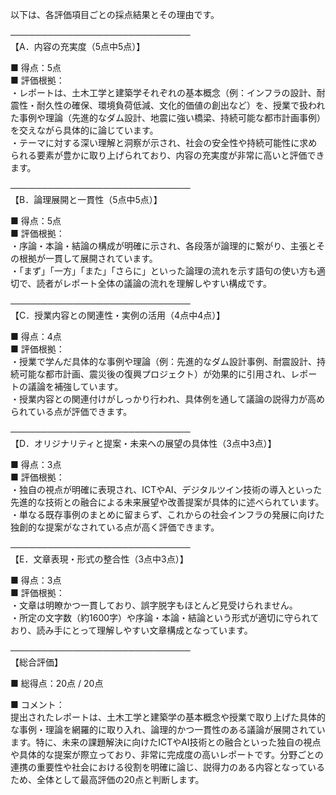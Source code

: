 以下は、各評価項目ごとの採点結果とその理由です。

─────────────────────────────  
【A．内容の充実度（5点中5点）】

■ 得点：5点  
■ 評価根拠：  
・レポートは、土木工学と建築学それぞれの基本概念（例：インフラの設計、耐震性・耐久性の確保、環境負荷低減、文化的価値の創出など）を、授業で扱われた事例や理論（先進的なダム設計、地震に強い橋梁、持続可能な都市計画事例）を交えながら具体的に論じています。  
・テーマに対する深い理解と洞察が示され、社会の安全性や持続可能性に求められる要素が豊かに取り上げられており、内容の充実度が非常に高いと評価できます。

─────────────────────────────  
【B．論理展開と一貫性（5点中5点）】

■ 得点：5点  
■ 評価根拠：  
・序論・本論・結論の構成が明確に示され、各段落が論理的に繋がり、主張とその根拠が一貫して展開されています。  
・「まず」「一方」「また」「さらに」といった論理の流れを示す語句の使い方も適切で、読者がレポート全体の議論の流れを理解しやすい構成です。

─────────────────────────────  
【C．授業内容との関連性・実例の活用（4点中4点）】

■ 得点：4点  
■ 評価根拠：  
・授業で学んだ具体的な事例や理論（例：先進的なダム設計事例、耐震設計、持続可能な都市計画、震災後の復興プロジェクト）が効果的に引用され、レポートの議論を補強しています。  
・授業内容との関連付けがしっかり行われ、具体例を通して議論の説得力が高められている点が評価できます。

─────────────────────────────  
【D．オリジナリティと提案・未来への展望の具体性（3点中3点）】

■ 得点：3点  
■ 評価根拠：  
・独自の視点が明確に表現され、ICTやAI、デジタルツイン技術の導入といった先進的な技術との融合による未来展望や改善提案が具体的に述べられています。  
・単なる既存事例のまとめに留まらず、これからの社会インフラの発展に向けた独創的な提案がなされている点が高く評価できます。

─────────────────────────────  
【E．文章表現・形式の整合性（3点中3点）】

■ 得点：3点  
■ 評価根拠：  
・文章は明瞭かつ一貫しており、誤字脱字もほとんど見受けられません。  
・所定の文字数（約1600字）や序論・本論・結論という形式が適切に守られており、読み手にとって理解しやすい文章構成となっています。

─────────────────────────────  
【総合評価】

■ 総得点：20点 / 20点

■ コメント：  
提出されたレポートは、土木工学と建築学の基本概念や授業で取り上げた具体的な事例・理論を網羅的に取り入れ、論理的かつ一貫性のある議論が展開されています。特に、未来の課題解決に向けたICTやAI技術との融合といった独自の視点や具体的な提案が際立っており、非常に完成度の高いレポートです。分野ごとの連携の重要性や社会における役割を明確に論じ、説得力のある内容となっているため、全体として最高評価の20点と判断します。